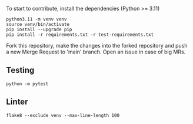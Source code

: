 To start to contribute, install the dependencies (Python >= 3.11)
```
python3.11 -m venv venv
source venv/bin/activate
pip install --upgrade pip
pip install -r requirements.txt -r test-requirements.txt
```

Fork this repository, make the changes into the forked repository and push a new Merge Request to 'main' branch.
Open an issue in case of big MRs.

## Testing

```
python -m pytest
```

## Linter
```
flake8 --exclude venv --max-line-length 100
```

